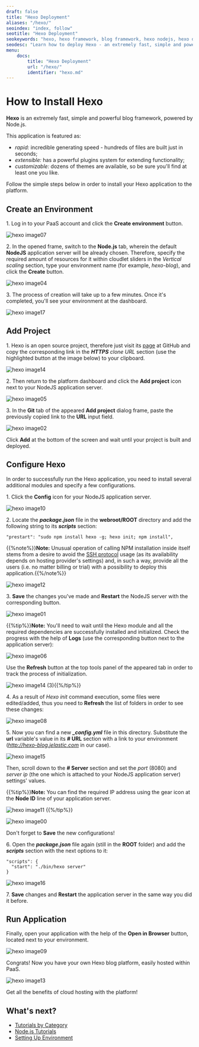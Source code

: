 ```yaml
---
draft: false
title: "Hexo Deployment"
aliases: "/hexo/"
seoindex: "index, follow"
seotitle: "Hexo Deployment"
seokeywords: "hexo, hexo framework, blog framework, hexo nodejs, hexo deployment, install hexo, hexo guide, hexo tutorial, hexo hosting, nodejs blog"
seodesc: "Learn how to deploy Hexo - an extremely fast, simple and powerful blog framework - into Node.js environment at the platform."
menu: 
    docs:
        title: "Hexo Deployment"
        url: "/hexo/"
        identifier: "hexo.md"
---
```


# How to Install Hexo

**Hexo** is an extremely fast, simple and powerful blog framework, powered by Node.js.

This application is featured as:

* *rapid:* incredible generating speed - hundreds of files are built just in seconds;
* *extensible:* has a powerful plugins system for extending functionality;
* *customizable:* dozens of themes are available, so be sure you'll find at least one you like.

Follow the simple steps below in order to install your Hexo application to the platform.

## Create an Environment

1\. Log in to your PaaS account and click the **Create environment** button.

![hexo image07](image07.png)

2\. In the opened frame, switch to the **Node.js** tab, wherein the default **NodeJS** application server will be already chosen. Therefore, specify the required amount of resources for it within cloudlet sliders in the *Vertical scaling* section, type your environment name (for example, *hexo-blog*), and click the **Create** button.

![hexo image04](image04.png)

3\. The process of creation will take up to a few minutes. Once it's completed, you'll see your environment at the dashboard.

![hexo image17](image17.png)


## Add Project

1\. Hexo is an open source project, therefore just visit its [page](https://github.com/hexojs/hexo)  at GitHub and copy the corresponding link in the _**HTTPS** clone URL_ section (use the highlighted button at the image below) to your clipboard.

![hexo image14](image14.png)

2\. Then return to the platform dashboard and click the **Add project** icon next to your NodeJS application server.

![hexo image05](image05.png)

3\. In the **Git** tab of the appeared **Add project** dialog frame, paste the previously copied link to the **URL** input field.

![hexo image02](image02.png)

Click **Add** at the bottom of the screen and wait until your project is built and deployed.


## Configure Hexo

In order to successfully run the Hexo application, you need to install several additional modules and specify a few configurations.

1\. Click the **Config** icon for your NodeJS application server.

![hexo image10](image10.png)

2\. Locate the ***package.json*** file in the **webroot/ROOT** directory and add the following string to its ***scripts*** section:

```
"prestart": "sudo npm install hexo -g; hexo init; npm install",
```

{{%note%}}**Note:** Unusual operation of calling NPM installation inside itself stems from a desire to avoid the [SSH protocol](/ssh-gate/) usage (as its availability depends on hosting provider's settings) and, in such a way, provide all the users (i.e. no matter billing or trial) with a possibility to deploy this application.{{%/note%}}

![hexo image12](image12.png)

3\. **Save** the changes you've made and **Restart** the NodeJS server with the corresponding button.

![hexo image01](image01.png)

{{%tip%}}**Note:** You'll need to wait until the Hexo module and all the required dependencies are successfully installed and initialized. Check the progress with the help of **Logs** (use the corresponding button next to the application server):

![hexo image06](image06.png)

Use the **Refresh** button at the top tools panel of the appeared tab in order to track the process of initialization.

![hexo image14 (3)](image14-(3).png){{%/tip%}}

4\. As a result of *Hexo init* command execution, some files were edited/added, thus you need to **Refresh** the list of folders in order to see these changes:

![hexo image08](image08.png)

5\. Now you can find a new ***_config.yml*** file in this directory. Substitute the **url** variable's value in its **# URL** section with a link to your environment (*http://hexo-blog.jelastic.com* in our case).

![hexo image15](image15.png)

Then, scroll down to the **# Server** section and set the *port* (8080) and *server ip* (the one which is attached to your NodeJS application server) settings' values.

{{%tip%}}**Note:** You can find the required IP address using the gear icon at the **Node ID** line of your application server.

![hexo image11](image11.png)
{{%/tip%}}

![hexo image00](image00.png)

Don't forget to **Save** the new configurations!

6\. Open the ***package.json*** file again (still in the **ROOT** folder) and add the ***scripts*** section with the next options to it:

```
"scripts": {
  "start": "./bin/hexo server"
}
```

![hexo image16](image16.png)

7\. **Save** changes and **Restart** the application server in the same way you did it before.


## Run Application

Finally, open your application with the help of the **Open in Browser** button, located next to your environment.

![hexo image09](image09.png)

Congrats! Now you have your own Hexo blog platform, easily hosted within PaaS.

![hexo image13](image13.png)

Get all the benefits of cloud hosting with the platform!


## What's next?

* [Tutorials by Category](/tutorials-by-category/)
* [Node.js Tutorials](/nodejs-tutorials/)
* [Setting Up Environment](/setting-up-environment/)